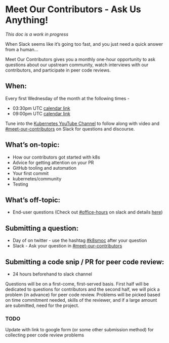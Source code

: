 # Meet Our Contributors - Ask Us Anything! 
*This doc is a work in progress*

When Slack seems like it’s going too fast, and you just need a quick answer from a human...

Meet Our Contributors gives you a monthly one-hour opportunity to ask questions about our upstream community, watch interviews with our contributors, and participate in peer code reviews.

## When:
Every first Wednesday of the month at the following times -
* 03:30pm UTC [calendar link](https://calendar.google.com/event?action=TEMPLATE&tmeid=MGw2OHM5bGRranJwZjI3OHN1MTk2Y2pjYjggcGFyaXNwaXR0bWFuQGdvb2dsZS5jb20&tmsrc=parispittman%40google.com)
* 09:00pm UTC [calendar link](https://calendar.google.com/event?action=TEMPLATE&tmeid=N3M4dnZ0dGZwYTZzdXBuM3FndHRybGY0MTlfMjAxODAyMDdUMjEwMDAwWiBwYXJpc3BpdHRtYW5AZ29vZ2xlLmNvbQ&tmsrc=parispittman%40google.com&scp=ALL)

Tune into the [Kubernetes YouTube Channel](https://www.youtube.com/c/KubernetesCommunity/live) to follow along with video and [#meet-our-contributors](https://kubernetes.slack.com/messages/meet-our-contributors) on Slack for questions and discourse. 

## What’s on-topic: 
* How our contributors got started with k8s
* Advice for getting attention on your PR
* GitHub tooling and automation
* Your first commit
* kubernetes/community
* Testing 

## What’s off-topic:
* End-user questions (Check out [#office-hours](https://kubernetes.slack.com/messages/office-hours) on slack and details [here](/events/office-hours.md))

## Submitting a question:
* Day of on twitter - use the hashtag [#k8smoc](https://twitter.com/hashtag/k8smoc) after your question   
* Slack - Ask your question in [#meet-our-contributors](https://kubernetes.slack.com/messages/meet-our-contributors)

## Submitting a code snip / PR for peer code review:
* 24 hours beforehand to slack channel

Questions will be on a first-come, first-served basis. First half will be dedicated to questions for contributors and the second half, we will pick a problem (in advance) for peer code review. Problems will be picked based on time commitment needed, skills of the reviewer, and if a large amount are submitted, need for the project. 




### TODO
Update with link to google form (or some other submission method) for collecting peer code review problems
